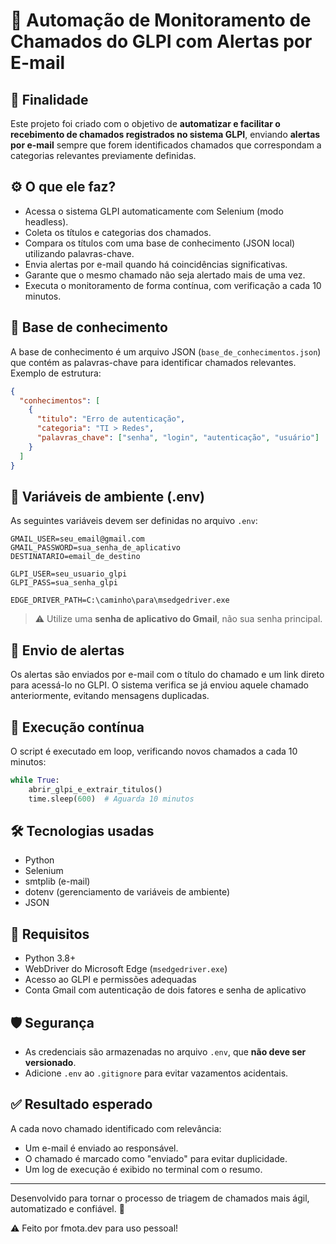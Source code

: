 # 🔔 Automação de Monitoramento de Chamados do GLPI com Alertas por E-mail

## 📌 Finalidade

Este projeto foi criado com o objetivo de **automatizar e facilitar o recebimento de chamados registrados no sistema GLPI**, enviando **alertas por e-mail** sempre que forem identificados chamados que correspondam a categorias relevantes previamente definidas.

## ⚙️ O que ele faz?

- Acessa o sistema GLPI automaticamente com Selenium (modo headless).
- Coleta os títulos e categorias dos chamados.
- Compara os títulos com uma base de conhecimento (JSON local) utilizando palavras-chave.
- Envia alertas por e-mail quando há coincidências significativas.
- Garante que o mesmo chamado não seja alertado mais de uma vez.
- Executa o monitoramento de forma contínua, com verificação a cada 10 minutos.

## 🧠 Base de conhecimento

A base de conhecimento é um arquivo JSON (`base_de_conhecimentos.json`) que contém as palavras-chave para identificar chamados relevantes. Exemplo de estrutura:

```json
{
  "conhecimentos": [
    {
      "titulo": "Erro de autenticação",
      "categoria": "TI > Redes",
      "palavras_chave": ["senha", "login", "autenticação", "usuário"]
    }
  ]
}
```

## 📁 Variáveis de ambiente (.env)

As seguintes variáveis devem ser definidas no arquivo `.env`:

```env
GMAIL_USER=seu_email@gmail.com
GMAIL_PASSWORD=sua_senha_de_aplicativo
DESTINATARIO=email_de_destino

GLPI_USER=seu_usuario_glpi
GLPI_PASS=sua_senha_glpi

EDGE_DRIVER_PATH=C:\caminho\para\msedgedriver.exe
```

> ⚠️ Utilize uma **senha de aplicativo do Gmail**, não sua senha principal.

## 💌 Envio de alertas

Os alertas são enviados por e-mail com o título do chamado e um link direto para acessá-lo no GLPI. O sistema verifica se já enviou aquele chamado anteriormente, evitando mensagens duplicadas.

## 🔁 Execução contínua

O script é executado em loop, verificando novos chamados a cada 10 minutos:

```python
while True:
    abrir_glpi_e_extrair_titulos()
    time.sleep(600)  # Aguarda 10 minutos
```

## 🛠️ Tecnologias usadas

- Python
- Selenium
- smtplib (e-mail)
- dotenv (gerenciamento de variáveis de ambiente)
- JSON

## 🧩 Requisitos

- Python 3.8+
- WebDriver do Microsoft Edge (`msedgedriver.exe`)
- Acesso ao GLPI e permissões adequadas
- Conta Gmail com autenticação de dois fatores e senha de aplicativo

## 🛡️ Segurança

- As credenciais são armazenadas no arquivo `.env`, que **não deve ser versionado**.
- Adicione `.env` ao `.gitignore` para evitar vazamentos acidentais.

## ✅ Resultado esperado

A cada novo chamado identificado com relevância:

- Um e-mail é enviado ao responsável.
- O chamado é marcado como "enviado" para evitar duplicidade.
- Um log de execução é exibido no terminal com o resumo.

---

Desenvolvido para tornar o processo de triagem de chamados mais ágil, automatizado e confiável. 🚀

⚠️ Feito por fmota.dev para uso pessoal!
